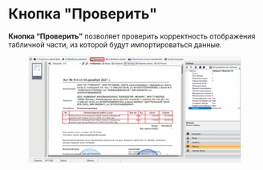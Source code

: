 # Кнопка "Проверить"

**Кнопка “Проверить”** позволяет проверить корректность отображения табличной части, из которой будут импортироваться данные.

<figure><img src="../../../.gitbook/assets/image (8) (1).png" alt=""><figcaption></figcaption></figure>
